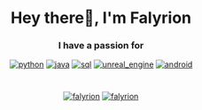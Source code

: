 <!--
**Falyrion/Falyrion** is a ✨ _special_ ✨ repository because its `README.md` (this file) appears on your GitHub profile.

Here are some ideas to get you started:

- 🔭 I’m currently working on ...
- 🌱 I’m currently learning ...
- 👯 I’m looking to collaborate on ...
- 🤔 I’m looking for help with ...
- 💬 Ask me about ...
- 📫 How to reach me: ...
- 😄 Pronouns: ...
- ⚡ Fun fact: ...
-->

<h1 align="center">Hey there👋, I'm Falyrion</h1>

<h3 align="center"><b>I have a passion for</b></h3>
<p align="center">
    <!-- Python -->
    <a href="https://www.python.org" target="_blank" rel="noreferrer"> <img src="https://img.shields.io/badge/Python-14354C?style=for-the-badge&logo=python&logoColor=white" alt="python"/></a>
    <!-- Java -->
    <a href="https://www.java.com" target="_blank" rel="noreferrer"> <img src="https://img.shields.io/badge/Java-ED8B00?style=for-the-badge&logo=java&logoColor=white" alt="java"/></a>
    <!-- SQL -->
    <a href="" target="_blank" rel="noreferrer"> <img src="https://img.shields.io/badge/SQL-589636?style=for-the-badge" alt="sql"/></a>
    <!-- Unreal Engine -->
    <a href="https://unrealengine.com/" target="_blank" rel="noreferrer"> <img src="https://img.shields.io/badge/Unreal-100000?style=for-the-badge&logo=unrealengine&logoColor=white" alt="unreal_engine"/></a>
    <!-- Android -->
    <a href="https://www.android.com/" target="_blank" rel="noreferrer"> <img src="https://img.shields.io/badge/Android-3DDC84?style=for-the-badge&logo=android&logoColor=white" alt="android"/></a>
</p>

<h1></h1>

<p align="center">
    <!-- Profile views -->
    <a href="" target="blank"><img align="center" src="https://komarev.com/ghpvc/?username=falyrion&label=Profile%20views&color=0e75b6&style=flat-square" alt="falyrion"/></a>
    <!-- Follow on github -->
    <a href="" target="blank"><img align="center" src="https://img.shields.io/github/followers/Falyrion.svg?style=social&label=Followers&maxAge=2592000" alt="falyrion"/></a>
</p>

